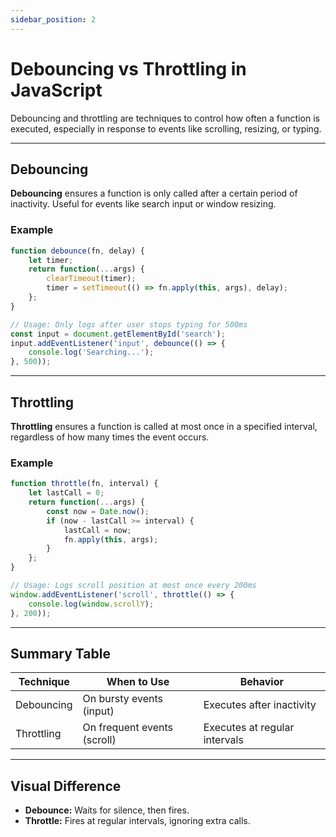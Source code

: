 ```yaml
---
sidebar_position: 2
---
```



# Debouncing vs Throttling in JavaScript

Debouncing and throttling are techniques to control how often a function is executed, especially in response to events like scrolling, resizing, or typing.

---

## Debouncing

**Debouncing** ensures a function is only called after a certain period of inactivity. Useful for events like search input or window resizing.

### Example

```js
function debounce(fn, delay) {
    let timer;
    return function(...args) {
        clearTimeout(timer);
        timer = setTimeout(() => fn.apply(this, args), delay);
    };
}

// Usage: Only logs after user stops typing for 500ms
const input = document.getElementById('search');
input.addEventListener('input', debounce(() => {
    console.log('Searching...');
}, 500));
```

---

## Throttling

**Throttling** ensures a function is called at most once in a specified interval, regardless of how many times the event occurs.

### Example

```js
function throttle(fn, interval) {
    let lastCall = 0;
    return function(...args) {
        const now = Date.now();
        if (now - lastCall >= interval) {
            lastCall = now;
            fn.apply(this, args);
        }
    };
}

// Usage: Logs scroll position at most once every 200ms
window.addEventListener('scroll', throttle(() => {
    console.log(window.scrollY);
}, 200));
```

---

## Summary Table

| Technique   | When to Use                | Behavior                                 |
|-------------|---------------------------|------------------------------------------|
| Debouncing  | On bursty events (input)  | Executes after inactivity                |
| Throttling  | On frequent events (scroll)| Executes at regular intervals            |

---

## Visual Difference

- **Debounce:** Waits for silence, then fires.
- **Throttle:** Fires at regular intervals, ignoring extra calls.


